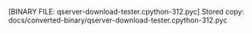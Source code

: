 [BINARY FILE: qserver-download-tester.cpython-312.pyc]
Stored copy: docs/converted-binary/qserver-download-tester.cpython-312.pyc
